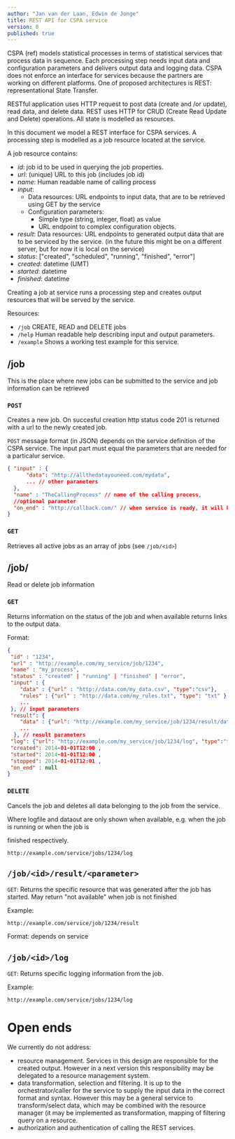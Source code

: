 ```yaml
---
author: "Jan van der Laan, Edwin de Jonge"
title: REST API for CSPA service
version: 0
published: true
---
```


CSPA (ref) models statistical processes in terms of statistical services that process data in sequence. Each processing step needs input data and configuration parameters and delivers output data and logging data. CSPA does not enforce an interface for services because the partners are working on different platforms. One of proposed architectures is REST: representational State Transfer. 

RESTful application uses HTTP request to post data (create and /or update), read data, and delete data. REST uses HTTP for CRUD (Create Read Update and Delete) operations. All state is modelled as resources.

In this document we model a REST interface for CSPA services.
A processing step is modelled as a job resource located at the service. 

A job resource contains:
- *id*: job id to be used in querying the job properties.
- *url*: (unique) URL to this job (includes job id)
- *name*: Human readable name of calling process
- *input*:
	- Data resources: URL endpoints to input data, that are to be retrieved using GET by 
	the service
	- Configuration parameters: 
    	- Simple type (string, integer, float) as value
  		- URL endpoint to complex configuration objects.
- *result*:
	Data resources: URL endpoints to generated output data that are to be serviced by the service. (in the future this might be on a different server, but for now it is local on the service)
- *status*: ["created", "scheduled", "running", "finished", "error"]
- *created*: datetime (UMT)
- *started*: datetime
- *finished*: datetime

Creating a job at service runs a processing step and creates output resources that will be served by the service.

Resources:
- `/job`
	CREATE, READ and DELETE jobs
- `/help`
	Human readable help describing input and output parameters.
- `/example`
    Shows a working test example for this service.
    
## /job

This is the place where new jobs can be submitted to the service and job information can be retrieved

### `POST` 

Creates a new job. On succesful creation http status code 201 is returned with a url to the newly created job.

`POST` message format (in JSON) depends on the service definition of the CSPA service. The input part must equal the parameters that are needed for a particalur service.
```json
{ "input" : {
      "data": "http://allthedatayouneed.com/mydata",
      ... // other parameters
  },
  "name" : "TheCallingProcess" // name of the calling process,
  //optional parameter
  "on_end" : "http://callback.com/" // when service is ready, it will POST the job to this url 
}
```

### `GET` 

Retrieves all active jobs as an array of jobs (see `/job/<id>`)

## /job/<id>

Read or delete job information

### `GET` 

Returns information on the status of the job and when available returns links to the output data. 

Format:
```json
{
 "id" : "1234",
 "url" : "http://example.com/my_service/job/1234",
 "name" : "my_process",
 "status" : "created" | "running" | "finished" | "error",
 "input" : {
    "data" : {"url" : "http://data.com/my_data.csv", "type":"csv"},
    "rules" : {"url" : "http://data.com/my_rules.txt", "type": "txt" }
    ...
 }, // input parameters
 "result": {
    "data" : {"url": "http://example.com/my_service/job/1234/result/data", type="csv"},
    ...
  }, // result parameters
 "log": {"url": "http://example.com/my_service/job/1234/log", "type":"text"},
 "created": 2014-01-01T12:00 ,
 "started": 2014-01-01T12:00 ,
 "stopped": 2014-01-01T12:01 ,
 "on_end" : null
}
```


### `DELETE` 

Cancels the job and deletes all data belonging to the job from the service. 

Where logfile and dataout are only shown when available, e.g. when the job is running or when the job is 

finished respectively.

`http://example.com/service/jobs/1234/log`

## `/job/<id>/result/<parameter>`
`GET`: Returns the specific resource that was generated after the job has started. May return "not available" when job is not finished

Example:
```
http://example.com/service/job/1234/result
```
Format: depends on service

## `/job/<id>/log`

`GET`: Returns specific logging information from the job. 

Example:
```
http://example.com/service/jobs/1234/log
```
# Open ends

We currently do not address:

- resource management. Services in this design are responsible for the created output. However in a next version this responsibility may be delegated to a resource management system.
- data transformation, selection and filtering. It is up to the orchestrator/caller for the service to supply the input data in the correct format and syntax. 
However this may be a general service to transform/select data, which may be combined with the resource manager (it may be implemented as transformation, mapping of filtering query on a resource.
- authorization and authentication of calling the REST services.
